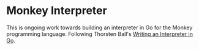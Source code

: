# Monkey Interpreter
This is ongoing work towards building an interpreter in Go for the Monkey
programming language. Following Thorsten Ball's [Writing an Interpreter in
Go](https://interpreterbook.com).

